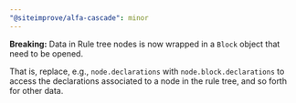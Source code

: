 ```yaml
---
"@siteimprove/alfa-cascade": minor
---
```


**Breaking:** Data in Rule tree nodes is now wrapped in a `Block` object that need to be opened.

That is, replace, e.g., `node.declarations` with `node.block.declarations` to access the declarations associated to a node in the rule tree, and so forth for other data.
